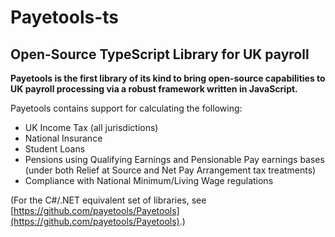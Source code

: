 # Payetools-ts
## Open-Source TypeScript Library for UK payroll

**Payetools is the first library of its kind to bring open-source capabilities to UK payroll processing via a robust framework written in JavaScript.**

Payetools contains support for calculating the following:

- UK Income Tax (all jurisdictions)
- National Insurance
- Student Loans
- Pensions using Qualifying Earnings and Pensionable Pay earnings bases (under both Relief at Source and Net Pay Arrangement tax treatments)
- Compliance with National Minimum/Living Wage regulations

(For the C#/.NET equivalent set of libraries, see [https://github.com/payetools/Payetools](https://github.com/payetools/Payetools).)